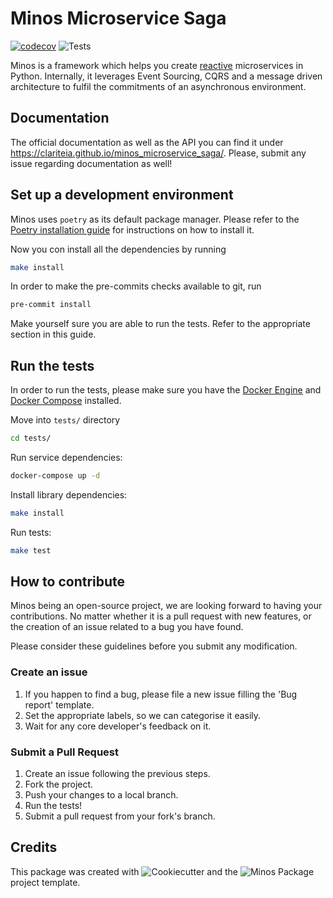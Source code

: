 # Minos Microservice Saga

[![codecov](https://codecov.io/gh/Clariteia/minos_microservice_saga/branch/main/graph/badge.svg)](https://codecov.io/gh/Clariteia/minos_microservice_saga)
![Tests](https://github.com/Clariteia/minos_microservice_saga/actions/workflows/python-tests.yml/badge.svg)

Minos is a framework which helps you create [reactive](https://www.reactivemanifesto.org/) microservices in Python.
Internally, it leverages Event Sourcing, CQRS and a message driven architecture to fulfil the commitments of an
asynchronous environment.

## Documentation

The official documentation as well as the API you can find it under https://clariteia.github.io/minos_microservice_saga/. 
Please, submit any issue regarding documentation as well!

## Set up a development environment

Minos uses `poetry` as its default package manager. Please refer to the
[Poetry installation guide](https://python-poetry.org/docs/#installation) for instructions on how to install it.

Now you con install all the dependencies by running
```bash
make install
```

In order to make the pre-commits checks available to git, run
```bash
pre-commit install
```

Make yourself sure you are able to run the tests. Refer to the appropriate section in this guide.

## Run the tests

In order to run the tests, please make sure you have the [Docker Engine](https://docs.docker.com/engine/install/)
and [Docker Compose](https://docs.docker.com/compose/install/) installed.

Move into `tests/` directory

```bash
cd tests/
```
Run service dependencies:

```bash
docker-compose up -d
```

Install library dependencies:

```bash
make install
```

Run tests:

```bash
make test
```

## How to contribute

Minos being an open-source project, we are looking forward to having your contributions. No matter whether it is a pull
request with new features, or the creation of an issue related to a bug you have found.

Please consider these guidelines before you submit any modification.

### Create an issue

1. If you happen to find a bug, please file a new issue filling the 'Bug report' template.
2. Set the appropriate labels, so we can categorise it easily.
3. Wait for any core developer's feedback on it.

### Submit a Pull Request

1. Create an issue following the previous steps.
2. Fork the project.
3. Push your changes to a local branch.
4. Run the tests!
5. Submit a pull request from your fork's branch.

## Credits

This package was created with ![Cookiecutter](https://github.com/audreyr/cookiecutter) and the ![Minos Package](https://github.com/Clariteia/minos-pypackage) project template.
